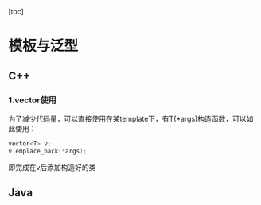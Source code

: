 [toc]

# 模板与泛型

## C++

### 1.vector使用

为了减少代码量，可以直接使用在某template下，有T(*args)构造函数，可以如此使用：

```C++
vector<T> v;
v.emplace_back(*args);
```

即完成在v后添加构造好的类

## Java
